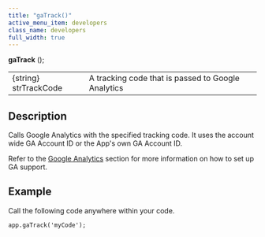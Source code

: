 ```yaml
---
title: "gaTrack()"
active_menu_item: developers
class_name: developers
full_width: true
---
```



**gaTrack** ();

<table>
<tr>
<td width="142">
{string} strTrackCode

</td>
<td width="15">
</td>
<td width="723">
A tracking code that is passed to Google Analytics

</td>
</tr>
</table>

## Description

Calls Google Analytics with the specified tracking code. It uses the account wide GA Account ID or the App's own GA Account ID.

Refer to the [Google Analytics](/developers/user-guide/product-guide/advanced-features/google-analytics/) section for more information on how to set up GA support.

## Example

Call the following code anywhere within your code.

    app.gaTrack('myCode');  
   


